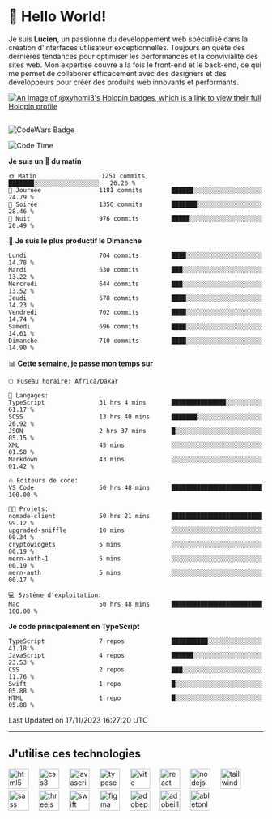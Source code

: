 # 👋 Hello World!

Je suis **Lucien**, un passionné du développement web spécialisé dans la création d'interfaces utilisateur exceptionnelles. Toujours en quête des dernières tendances pour optimiser les performances et la convivialité des sites web. Mon expertise couvre à la fois le front-end et le back-end, ce qui me permet de collaborer efficacement avec des designers et des développeurs pour créer des produits web innovants et performants.

[![An image of @xyhomi3's Holopin badges, which is a link to view their full Holopin profile](https://holopin.me/xyhomi3)](https://holopin.io/@xyhomi3)

##

![CodeWars Badge](https://www.codewars.com/users/xyhomi3/badges/small)

<!--START_SECTION:waka-->
![Code Time](http://img.shields.io/badge/Code%20Time-252%20hrs%2053%20mins-blue)

**Je suis un 🐤 du matin** 

```text
🌞 Matin                  1251 commits        ███████░░░░░░░░░░░░░░░░░░   26.26 % 
🌆 Journée                1181 commits        ██████░░░░░░░░░░░░░░░░░░░   24.79 % 
🌃 Soirée                 1356 commits        ███████░░░░░░░░░░░░░░░░░░   28.46 % 
🌙 Nuit                   976 commits         █████░░░░░░░░░░░░░░░░░░░░   20.49 % 
```
📅 **Je suis le plus productif le Dimanche** 

```text
Lundi                    704 commits         ████░░░░░░░░░░░░░░░░░░░░░   14.78 % 
Mardi                    630 commits         ███░░░░░░░░░░░░░░░░░░░░░░   13.22 % 
Mercredi                 644 commits         ███░░░░░░░░░░░░░░░░░░░░░░   13.52 % 
Jeudi                    678 commits         ████░░░░░░░░░░░░░░░░░░░░░   14.23 % 
Vendredi                 702 commits         ████░░░░░░░░░░░░░░░░░░░░░   14.74 % 
Samedi                   696 commits         ████░░░░░░░░░░░░░░░░░░░░░   14.61 % 
Dimanche                 710 commits         ████░░░░░░░░░░░░░░░░░░░░░   14.90 % 
```


📊 **Cette semaine, je passe mon temps sur** 

```text
🕑︎ Fuseau horaire: Africa/Dakar

💬 Langages: 
TypeScript               31 hrs 4 mins       ███████████████░░░░░░░░░░   61.17 % 
SCSS                     13 hrs 40 mins      ███████░░░░░░░░░░░░░░░░░░   26.92 % 
JSON                     2 hrs 37 mins       █░░░░░░░░░░░░░░░░░░░░░░░░   05.15 % 
XML                      45 mins             ░░░░░░░░░░░░░░░░░░░░░░░░░   01.50 % 
Markdown                 43 mins             ░░░░░░░░░░░░░░░░░░░░░░░░░   01.42 % 

🔥 Éditeurs de code: 
VS Code                  50 hrs 48 mins      █████████████████████████   100.00 % 

🐱‍💻 Projets: 
nomade-client            50 hrs 21 mins      █████████████████████████   99.12 % 
upgraded-sniffle         10 mins             ░░░░░░░░░░░░░░░░░░░░░░░░░   00.34 % 
cryptowidgets            5 mins              ░░░░░░░░░░░░░░░░░░░░░░░░░   00.19 % 
mern-auth-1              5 mins              ░░░░░░░░░░░░░░░░░░░░░░░░░   00.19 % 
mern-auth                5 mins              ░░░░░░░░░░░░░░░░░░░░░░░░░   00.17 % 

💻 Système d'exploitation: 
Mac                      50 hrs 48 mins      █████████████████████████   100.00 % 
```

**Je code principalement en TypeScript** 

```text
TypeScript               7 repos             ██████████░░░░░░░░░░░░░░░   41.18 % 
JavaScript               4 repos             ██████░░░░░░░░░░░░░░░░░░░   23.53 % 
CSS                      2 repos             ███░░░░░░░░░░░░░░░░░░░░░░   11.76 % 
Swift                    1 repo              █░░░░░░░░░░░░░░░░░░░░░░░░   05.88 % 
HTML                     1 repo              █░░░░░░░░░░░░░░░░░░░░░░░░   05.88 % 
```




 Last Updated on 17/11/2023 16:27:20 UTC
<!--END_SECTION:waka-->
---

## J'utilise ces technologies

<div align="left">
  <img src="https://skillicons.dev/icons?i=html" height="40" alt="html5 logo"  />
  <img width="12" />
  <img src="https://skillicons.dev/icons?i=css" height="40" alt="css3 logo"  />
  <img width="12" />
  <img src="https://skillicons.dev/icons?i=js" height="40" alt="javascript logo"  />
  <img width="12" />
  <img src="https://skillicons.dev/icons?i=ts" height="40" alt="typescript logo"  />
  <img width="12" />
  <img src="https://skillicons.dev/icons?i=vite" height="40" alt="vite logo"  />
  <img width="12" />
  <img src="https://skillicons.dev/icons?i=react" height="40" alt="react logo"  />
  <img width="12" />
  <img src="https://cdn.jsdelivr.net/gh/devicons/devicon/icons/nodejs/nodejs-original.svg" height="40" alt="nodejs logo"  />
  <img width="12" />
  <img src="https://skillicons.dev/icons?i=tailwind" height="40" alt="tailwindcss logo"  />
  <img width="12" />
  <img src="https://skillicons.dev/icons?i=sass" height="40" alt="sass logo"  />
  <img width="12" />
  <img src="https://skillicons.dev/icons?i=threejs" height="40" alt="threejs logo"  />
  <img width="12" />
  <img src="https://skillicons.dev/icons?i=swift" height="40" alt="swift logo"  />
  <img width="12" />
  <img src="https://skillicons.dev/icons?i=figma" height="40" alt="figma logo"  />
  <img width="12" />
  <img src="https://skillicons.dev/icons?i=ps" height="40" alt="adobephotoshop logo"  />
  <img width="12" />
  <img src="https://skillicons.dev/icons?i=ai" height="40" alt="adobeillustrator logo"  />
  <img width="12" />
  <img src="https://skillicons.dev/icons?i=ableton" height="40" alt="abletonlive logo"  />
</div>



